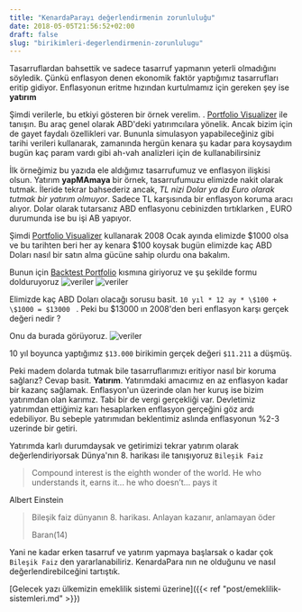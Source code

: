 ```yaml
---
title: "KenardaParayı değerlendirmenin zorunluluğu"
date: 2018-05-05T21:56:52+02:00
draft: false
slug: "birikimleri-degerlendirmenin-zorunlulugu"
---
```


Tasarruflardan bahsettik ve sadece tasarruf yapmanın yeterli olmadığını söyledik. Çünkü enflasyon denen ekonomik faktör yaptığımız tasarrufları eritip gidiyor. Enflasyonun eritme hızından kurtulmamız için gereken şey ise **yatırım**

Şimdi verilerle, bu etkiyi gösteren bir örnek verelim.
. [Portfolio Visualizer](https://www.portfoliovisualizer.com) ile tanışın. Bu araç genel olarak ABD'deki yatırımcılara yönelik. Ancak bizim için de gayet faydalı özellikleri var. Bununla simulasyon yapabileceğiniz gibi tarihi verileri kullanarak, zamanında hergün kenara şu kadar para koysaydım bugün kaç param vardı gibi ah-vah analizleri için de kullanabilirsiniz

İlk örneğimiz bu yazıda ele aldığımız tasarrufumuz ve enflasyon ilişkisi olsun. Yatırım **yapMAmaya** bir örnek, tasarrufumuzu elimizde nakit olarak tutmak. İleride tekrar bahsederiz ancak, *TL nizi Dolar ya da Euro olarak tutmak bir yatırım olmuyor*. Sadece TL karşısında bir enflasyon koruma aracı alıyor. Dolar olarak tutarsanız ABD enflasyonu cebinizden tırtıklarken , EURO durumunda ise  bu işi AB yapıyor.

Şimdi [Portfolio Visualizer](https://www.portfoliovisualizer.com) kullanarak 2008 Ocak ayında elimizde \$1000 olsa ve bu tarihten beri her ay kenara \$100 koysak bugün elimizde kaç ABD Doları nasıl bir satın alma gücüne sahip olurdu ona bakalım.

Bunun için [Backtest Portfolio](https://www.portfoliovisualizer.com/backtest-portfolio) kısmına giriyoruz ve şu şekilde formu dolduruyoruz
![veriler](/img/yatirimlar/pv1.png)
![veriler](/img/yatirimlar/pv2.png)

Elimizde kaç ABD Doları olacağı sorusu basit. `10 yıl * 12 ay * \$100 + \$1000 = $13000 ` . Peki bu \$13000 ın 2008'den beri enflasyon karşı gerçek değeri nedir ?

Onu da burada görüyoruz.
![veriler](/img/yatirimlar/pv3.png)

10 yıl boyunca yaptığımız `$13.000` birikimin gerçek değeri `$11.211` a düşmüş.

Peki madem dolarda tutmak bile tasarruflarımızı eritiyor nasıl bir koruma sağlarız? Cevap basit. **Yatırım**.
Yatırımdaki amacımız en az enflasyon kadar bir kazanç sağlamak. Enflasyon'un üzerinde olan her kuruş ise bizim yatırımdan olan karımız. Tabi bir de vergi gerçekliği var. Devletimiz yatırımdan ettiğimiz karı hesaplarken enflasyon gerçeğini göz ardı edebiliyor. Bu sebeple yatırımıdan beklentimiz aslında enflasyonun %2-3 uzerinde bir getiri.

Yatırımda karlı durumdaysak ve getirimizi tekrar yatırım olarak değerlendiriyorsak Dünya'nın 8. harikası ile tanışıyoruz
`Bileşik Faiz`

> Compound interest is the eighth wonder of the world. He who understands it, earns it... he who doesn’t... pays it
>   
Albert Einstein

> Bileşik faiz dünyanın 8. harikası. Anlayan kazanır, anlamayan öder
>
> Baran(14)

Yani ne kadar erken tasarruf ve yatırım yapmaya başlarsak o kadar çok `Bileşik Faiz` den yararlanabiliriz.
KenardaPara nın ne olduğunu ve nasıl değerlendirebilceğini tartıştık.

[Gelecek yazı ülkemizin emeklilik sistemi üzerine]({{< ref "post/emeklilik-sistemleri.md" >}})
